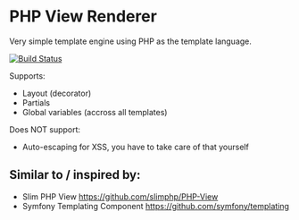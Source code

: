 # PHP View Renderer

Very simple template engine using PHP as the template language.

[![Build Status](https://travis-ci.org/dmbookpro/php-view.svg?branch=master)](https://travis-ci.org/dmbookpro/php-view)

Supports:

- Layout (decorator)
- Partials
- Global variables (accross all templates)

Does NOT support:

- Auto-escaping for XSS, you have to take care of that yourself

## Similar to / inspired by:

- Slim PHP View https://github.com/slimphp/PHP-View
- Symfony Templating Component https://github.com/symfony/templating